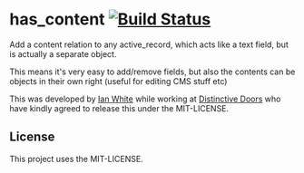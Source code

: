 has_content [![Build Status](https://secure.travis-ci.org/i2w/has_content.png?branch=master)](http://travis-ci.org/i2w/has_content)
======

Add a content relation to any active_record, which acts like a text field, but is actually a separate object.

This means it's very easy to add/remove fields, but also the contents can be objects in their own right (useful for editing CMS stuff etc)

This was developed by [Ian White](http://github.com/ianwhite) while working at [Distinctive Doors](http://distinctivedoors.co.uk/oss) who have kindly agreed to release this under the MIT-LICENSE.

License
-------

This project uses the MIT-LICENSE.